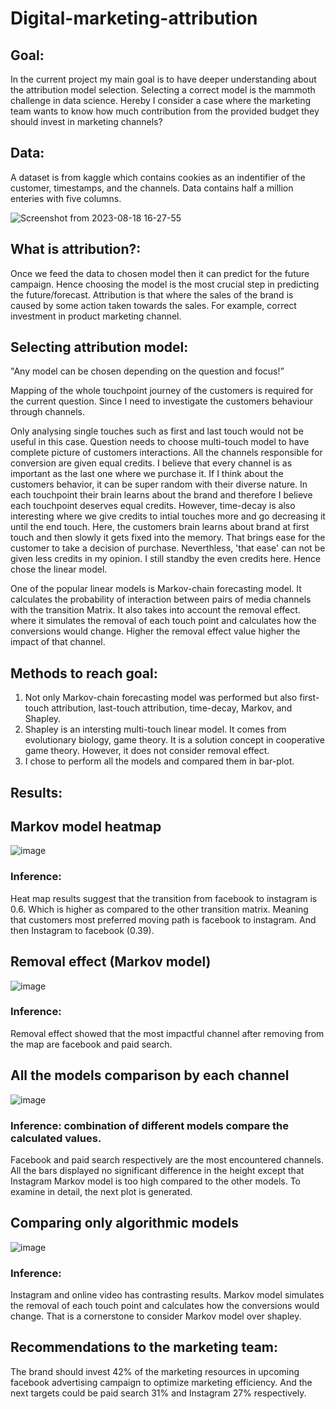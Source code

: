 # Digital-marketing-attribution 
## Goal:
In the current project my main goal is to have deeper understanding about the attribution model selection. Selecting a correct model is the mammoth challenge in data science.
Hereby I consider a case where the marketing team wants to know how much contribution from the provided budget they should invest in marketing channels? 

## Data:
A dataset is from kaggle 
which contains cookies as an indentifier of the customer, timestamps, and the channels. Data contains half a million enteries with five columns.

![Screenshot from 2023-08-18 16-27-55](https://github.com/prache/Digital-marketing-attribution/assets/25516674/d4bd0015-f85d-439d-8a54-5a42b98af21e)

## What is attribution?:
Once we feed the data to chosen model then it can predict for the future campaign. Hence choosing the model is the most crucial step in predicting the future/forecast. 
Attribution is that where the sales of the brand is caused by some action taken towards the sales. For example, correct investment in product marketing channel.

## Selecting attribution model:
"Any model can be chosen depending on the question and focus!”

Mapping of the whole touchpoint journey of the customers is required for the current question. Since I need to investigate the customers behaviour through channels.

Only analysing single touches such as first and last touch would not be useful in this case. Question needs to choose multi-touch model to have complete picture of customers interactions.
All the channels responsible for conversion are given equal credits. I believe that every channel is as important as the last one where we purchase it. If I think about the customers behavior, it can be super random with their diverse nature. In each touchpoint their brain learns about the brand and therefore I believe each touchpoint deserves equal credits. However, time-decay is also interesting where we give credits to intial touches more and go decreasing it until the end touch. Here, the customers brain learns about brand at first touch and then slowly it gets fixed into the memory. That brings ease for the customer to take a decision of purchase. Neverthless, 'that ease' can not be given less credits in my opinion. I still standby the even credits here. Hence chose the linear model.

One of the popular linear models is Markov-chain forecasting model. It calculates the probability of interaction between pairs of media channels with the transition Matrix. It also takes into account the removal effect. where it simulates the removal of each touch point and calculates how the conversions would change. Higher the removal effect value higher the impact of that channel.

## Methods to reach goal:
1. Not only Markov-chain forecasting model was performed but also first-touch attribution, last-touch attribution, time-decay, Markov, and Shapley.
2. Shapley is an intersting multi-touch linear model. It comes from evolutionary biology, game theory. It is a solution concept in cooperative game theory.
   However, it does not consider removal effect.
3. I chose to perform all the models and compared them in bar-plot.

## Results:
## Markov model heatmap
![image](https://github.com/prache/Digital-marketing-attribution/assets/25516674/e88bdf7d-708e-471f-8ea6-abb90f615a20)

### Inference: 
Heat map results suggest that the transition from facebook to instagram is 0.6. Which is higher as compared to the other transition matrix. Meaning that customers most preferred moving path is facebook to instagram. And then Instagram to facebook (0.39).

## Removal effect (Markov model)
![image](https://github.com/prache/Digital-marketing-attribution/assets/25516674/5765e417-94bc-4680-98fb-8c2cc7eb5aa5)

### Inference:
Removal effect showed that the most impactful channel after removing from the map are facebook and paid search.

## All the models comparison by each channel
![image](https://github.com/prache/Digital-marketing-attribution/assets/25516674/abbb01e8-efcb-4344-813e-539406cd3bee)

### Inference: combination of different models compare the calculated values. 
Facebook and paid search respectively are the most encountered channels.
All the bars displayed no significant difference in the height except that Instagram Markov model is too high compared to the other models. 
To examine in detail, the next plot is generated.

## Comparing only algorithmic models 
![image](https://github.com/prache/Digital-marketing-attribution/assets/25516674/35d1e988-ac95-4165-9193-8b37530bce9a)

### Inference:
Instagram and online video has contrasting results. 
Markov model simulates the removal of each touch point and calculates how the conversions would change. 
That is a cornerstone to consider Markov model over shapley.

## Recommendations to the marketing team:
The brand should invest 42% of the marketing resources in upcoming facebook advertising campaign to optimize marketing efficiency.
And the next targets could be paid search 31% and Instagram 27% respectively.





 




